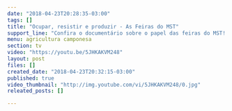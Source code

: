 ```yaml
---
date: "2018-04-23T20:28:35-03:00"
tags: []
title: "Ocupar, resistir e produzir - As Feiras do MST"
support_line: "Confira o documentário sobre o papel das feiras do MST! Aquecimento para nossa 3° Feira Nacional que já é semana que vem!"
menu: agricultura camponesa
section: tv
video: "https://youtu.be/5JHKAKVM248"
layout: post
files: []
created_date: "2018-04-23T20:32:15-03:00"
published: true
video_thumbnail: "http://img.youtube.com/vi/5JHKAKVM248/0.jpg"
releated_posts: []

---
```

